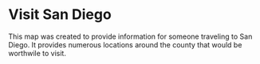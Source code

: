 # Visit San Diego
This map was created to provide information for someone traveling to San Diego. It provides numerous locations around the county that would be worthwile to visit.
